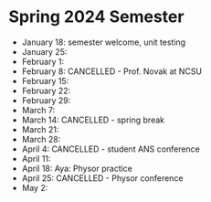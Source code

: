# Spring 2024 Semester

- January 18: semester welcome, unit testing
- January 25:
- February 1:
- February 8: CANCELLED - Prof. Novak at NCSU
- February 15:
- February 22:
- February 29:
- March 7:
- March 14: CANCELLED - spring break
- March 21:
- March 28:
- April 4: CANCELLED - student ANS conference
- April 11:
- April 18: Aya: Physor practice
- April 25: CANCELLED - Physor conference
- May 2:
